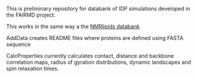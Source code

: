 This is preliminary repository for databank of IDP simulations developed in the FAIRMD project.

This works in the same way a the [NMRlipids databank](https://github.com/NMRLipids/Databank)

AddData creates README files where proteins are defined using FASTA sequence

CalcProperties currently calculates contact, distance and backbone correlation maps, radius of gyration distributions, dynamic landscapes and spin relaxation times.

